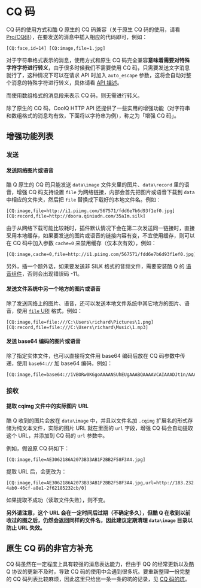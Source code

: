 # CQ 码

CQ 码的使用方式和酷 Q 原生的 CQ 码兼容（关于原生 CQ 码的使用，请看 [Pro/CQ码](https://d.cqp.me/Pro/CQ%E7%A0%81)），在要发送的消息中插入相应的代码即可，例如：

```
[CQ:face,id=14] [CQ:image,file=1.jpg]
```

对于字符串格式表示的消息，使用方式和原生 CQ 码完全兼容**意味着需要对特殊字符字符进行转义**，由于很多时候我们不需要使用 CQ 码，只需要发送文字消息就行了，这种情况下可以在请求 API 时加入 `auto_escape` 参数，这将会自动对整个消息的特殊字符进行转义，具体请看 [API 描述](/API)。

而使用数组格式的消息段来表示 CQ 码，则无需进行转义。

除了原生的 CQ 码，CoolQ HTTP API 还提供了一些实用的增强功能（对字符串和数组格式的消息均有效，下面将以字符串为例），称之为「增强 CQ 码」。

## 增强功能列表

### 发送

#### 发送网络图片或语音

酷 Q 原生的 CQ 码只能发送 `data\image` 文件夹里的图片、`data\record` 里的语音，增强 CQ 码支持设置 `file` 为网络链接，内部会首先把图片或语音下载到 `data` 中相应的文件夹，然后把 `file` 替换成下载好的本地文件名。例如：

```
[CQ:image,file=http://i1.piimg.com/567571/fdd6e7b6d93f1ef0.jpg]
[CQ:record,file=http://doora.qiniudn.com/35aIm.silk]
```

由于从网络下载可能比较耗时，插件默认情况下会在第二次发送同一链接时，直接采用本地缓存，如果要发送的图片或语音的链接内容有变，不宜使用缓存，则可以在 CQ 码中加入参数 `cache=0` 来禁用缓存（仅本次有效），例如：

```
[CQ:image,cache=0,file=http://i1.piimg.com/567571/fdd6e7b6d93f1ef0.jpg]
```

另外，插一个题外话，如果要发送非 SILK 格式的音频文件，需要安装酷 Q 的 [语音组件](https://cqp.cc/t/21132)，否则会出现错误码 -11。

#### 发送文件系统中另一个地方的图片或语音

除了发送网络上的图片、语音，还可以发送本地文件系统中其它地方的图片、语音，使用 [`file` URI](https://tools.ietf.org/html/rfc8089) 格式，例如：

```
[CQ:image,file=file:///C:\Users\richard\Pictures\1.png]
[CQ:record,file=file:///C:\Users\richard\Music\1.mp3]
```

#### 发送 base64 编码的图片或语音

除了指定实体文件，也可以直接将文件用 base64 编码后放在 CQ 码参数中传递，使用 `base64://` 加 base64 编码，例如：

```
[CQ:image,file=base64://iVBORw0KGgoAAAANSUhEUgAAABQAAAAVCAIAAADJt1n/AAAAKElEQVQ4EWPk5+RmIBcwkasRpG9UM4mhNxpgowFGMARGEwnBIEJVAAAdBgBNAZf+QAAAAABJRU5ErkJggg==]
```

### 接收

#### 提取 cqimg 文件中的实际图片 URL

酷 Q 收到的图片会放在 `data\image` 中，并且以文件名加 `.cqimg` 扩展名的形式存储为纯文本文件，实际的图片 URL 就在里面的 `url` 字段，增强 CQ 码会自动提取这个 URL，并添加到 CQ 码的 `url` 参数中。

例如，假设原 CQ 码如下：

```
[CQ:image,file=AE3062186A2073B33AB1F2BB2F58F3A4.jpg]
```

提取 URL 后，会更改为：

```
[CQ:image,file=AE3062186A2073B33AB1F2BB2F58F3A4.jpg,url=http://183.232.95.26/offpic_new/1002647525//8102132e-4ab0-46cf-a8e1-2f62185232cb/0]
```

如果提取不成功（读取文件失败），则不变。

**另外请注意，这个 URL 会在一定时间后过期（不确定多久），但酷 Q 在收到以前收过的图之后，仍然会返回同样的文件名，因此建议定期清理 `data\image` 目录以防止 URL 失效。**

## 原生 CQ 码的非官方补充

CQ 码虽然在一定程度上具有较强的消息表达能力，但由于 QQ 的经常更新以及酷 Q 协议的更新不及时，导致 CQ 码的使用中会遇到很多坑。要重新整理一份完整的 CQ 码列表比较麻烦，因此这里只给出一条一条的坑的记录，见 [CQ 码的坑](https://github.com/richardchien/coolq-http-api/wiki/CQ-%E7%A0%81%E7%9A%84%E5%9D%91)。
